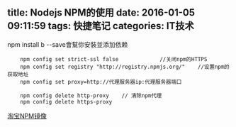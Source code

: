 title: Nodejs NPM的使用
date: 2016-01-05 09:11:59
tags: 快捷笔记
categories: IT技术
---

npm install b --save會幫你安裝並添加依赖

        npm config set strict-ssl false             //关闭npm的HTTPS
        npm config set registry "http://registry.npmjs.org/"    //设置npm的获取地址
        npm config set proxy=http://代理服务器ip:代理服务器端口 
        
        npm config delete http-proxy    // 清除npm代理
        npm config delete https-proxy

[淘宝NPM镜像](https://github.com/nimojs/blog/issues/20)